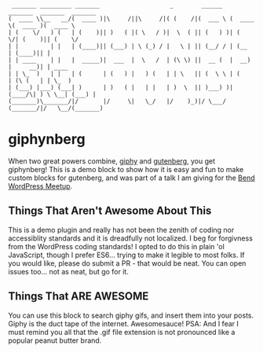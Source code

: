 ```
 _______ _________ _______                    _        ______   _______  _______  _______ 
(  ____ \\__   __/(  ____ )|\     /||\     /|( (    /|(  ___ \ (  ____ \(  ____ )(  ____ \
| (    \/   ) (   | (    )|| )   ( |( \   / )|  \  ( || (   ) )| (    \/| (    )|| (    \/
| |         | |   | (____)|| (___) | \ (_) / |   \ | || (__/ / | (__    | (____)|| |      
| | ____    | |   |  _____)|  ___  |  \   /  | (\ \) ||  __ (  |  __)   |     __)| | ____ 
| | \_  )   | |   | (      | (   ) |   ) (   | | \   || (  \ \ | (      | (\ (   | | \_  )
| (___) |___) (___| )      | )   ( |   | |   | )  \  || )___) )| (____/\| ) \ \__| (___) |
(_______)\_______/|/       |/     \|   \_/   |/    )_)|/ \___/ (_______/|/   \__/(_______)

```
# giphynberg

When two great powers combine, [giphy](https://giphy.com/) and [gutenberg](https://github.com/WordPress/gutenberg), you get giphynberg! This is a demo block to show how it is easy and fun to make custom blocks for gutenberg, and was part of a talk I am giving for the [Bend WordPress Meetup](https://www.meetup.com/Bend-WordPress-Meetup/).

## Things That Aren't Awesome About This

This is a demo plugin and really has not been the zenith of coding nor accessiblity standards and it is dreadfully not localized. I beg for forgivness from the WordPress coding standards! I opted to do this in plain 'ol JavaScript, though I prefer ES6... trying to make it legible to most folks. If you would like, please do submit a PR - that would be neat. You can open issues too... not as neat, but go for it.

## Things That ARE AWESOME

You can use this block to search giphy gifs, and insert them into your posts. Giphy is the duct tape of the internet. Awesomesauce! PSA: And I fear I must remind you all that the .gif file extension is not pronounced like a popular peanut butter brand.
